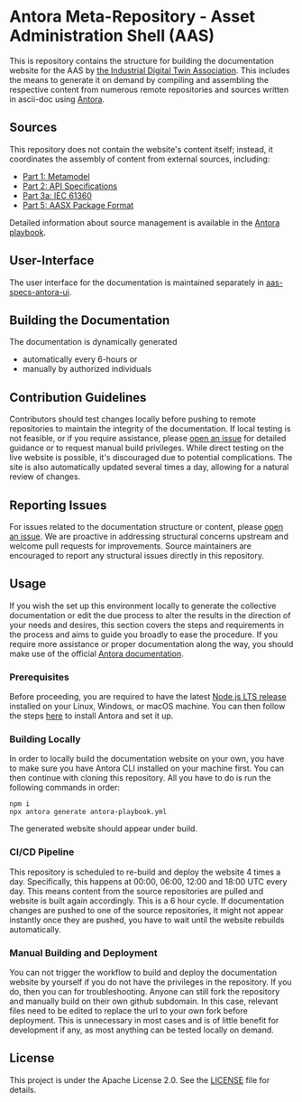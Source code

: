 # Antora Meta-Repository - Asset Administration Shell (AAS) 

This is repository contains the structure for building the documentation website for the AAS by [the Industrial Digital Twin Association](https://industrialdigitaltwin.org). This includes the means to generate it on demand by compiling and assembling the respective content from numerous remote repositories and sources written in ascii-doc using [Antora](https://antora.org/).

## Sources
This repository does not contain the website's content itself; instead, it coordinates the assembly of content from external sources, including:
- [Part 1: Metamodel](https://github.com/admin-shell-io/aas-specs/)
- [Part 2: API Specifications](https://github.com/admin-shell-io/aas-specs-api)
- [Part 3a: IEC 61360](https://github.com/admin-shell-io/aas-specs-iec61360)
- [Part 5: AASX Package Format](https://github.com/admin-shell-io/aas-specs-aasx)

Detailed information about source management is available in the [Antora playbook](antora-playbook.yml).

## User-Interface
The user interface for the documentation is maintained separately in [aas-specs-antora-ui](https://github.com/admin-shell-io/aas-specs-antora-ui). 

## Building the Documentation
The documentation is dynamically generated
- automatically every 6-hours or
- manually by authorized individuals

## Contribution Guidelines
Contributors should test changes locally before pushing to remote repositories to maintain the integrity of the documentation. If local testing is not feasible, or if you require assistance, please [open an issue](https://github.com/admin-shell-io/aas-specs-antora/issues) for detailed guidance or to request manual build privileges. While direct testing on the live website is possible, it's discouraged due to potential complications. The site is also automatically updated several times a day, allowing for a natural review of changes.

## Reporting Issues
For issues related to the documentation structure or content, please [open an issue](https://github.com/admin-shell-io/aas-specs-antora/issues). We are proactive in addressing structural concerns upstream and welcome pull requests for improvements. Source maintainers are encouraged to report any structural issues directly in this repository.

## Usage

If you wish the set up this environment locally to generate the collective documentation or edit the due process to alter the results in the direction of your needs and desires, this section covers the steps and requirements in the process and aims to guide you broadly to ease the procedure. If you require more assistance or proper documentation along the way, you should make use of the official [Antora documentation](https://docs.antora.org/antora/latest/).

### Prerequisites

Before proceeding, you are required to have the latest [Node.js LTS release](https://nodejs.org/en/download) installed on your Linux, Windows, or macOS machine. You can then follow the steps [here](https://docs.antora.org/antora/latest/install/install-antora/) to install Antora and set it up.

### Building Locally
In order to locally build the documentation website on your own, you have to make sure you have Antora CLI installed on your machine first. You can then continue with cloning this repository. All you have to do is run the following commands in order:
```
npm i
npx antora generate antora-playbook.yml
```
The generated website should appear under build.

### CI/CD Pipeline
This repository is scheduled to re-build and deploy the website 4 times a day. Specifically, this happens at 00:00, 06:00, 12:00 and 18:00 UTC every day. This means content from the source repositories are pulled and website is built again accordingly. This is a 6 hour cycle. If documentation changes are pushed to one of the source repositories, it might not appear instantly once they are pushed, you have to wait until the website rebuilds automatically.

### Manual Building and Deployment
You can not trigger the workflow to build and deploy the documentation website by yourself if you do not have the privileges in the repository. If you do, then you can for troubleshooting. Anyone can still fork the repository and manually build on their own github subdomain. In this case, relevant files need to be edited to replace the url to your own fork before deployment. This is unnecessary in most cases and is of little benefit for development if any, as most anything can be tested locally on demand.

## License
This project is under the Apache License 2.0. See the [LICENSE](LICENSE) file for details.
